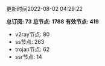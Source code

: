 更新时间2022-08-02 04:29:22

**总订阅: 73**
**总节点: 1788**
**有效节点: 419**
- v2ray节点: 80
- ss节点: 263
- trojan节点: 62
- ssr节点: 14
